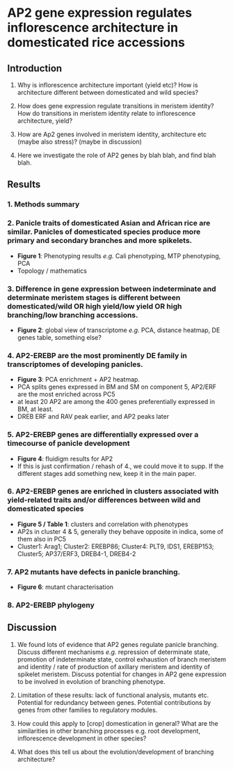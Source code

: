 
# AP2 gene expression regulates inflorescence architecture in domesticated rice accessions

## Introduction

1. Why is inflorescence architecture important (yield etc)? How is architecture different between domesticated and wild species?

2. How does gene expression regulate transitions in meristem identity? How do transitions in meristem identity relate to inflorescence architecture, yield?

3. How are Ap2 genes involved in meristem identity, architecture etc (maybe also stress)? (maybe in discussion)

4. Here we investigate the role of AP2 genes by blah blah, and find blah blah.

## Results

### 1. Methods summary

### 2. Panicle traits of domesticated Asian and African rice are similar.     Panicles of domesticated species produce more primary and secondary branches and more spikelets. 
- **Figure 1**: Phenotyping results *e.g.* Cali phenotyping, MTP phenotyping, PCA
- Topology / mathematics

### 3. Difference in gene expression between indeterminate and determinate meristem stages is different between domesticated/wild OR high yield/low  yield OR high branching/low branching accessions.
- **Figure 2**: global view of transcriptome *e.g.* PCA, distance heatmap, DE genes table, something else?

### 4. AP2-EREBP are the most prominently DE family in transcriptomes of developing panicles.
- **Figure 3**: PCA enrichment + AP2 heatmap.
- PCA splits genes expressed in BM and SM on component 5, AP2/ERF are the most enriched across PC5
- at least 20 AP2 are among the 400 genes preferentially expressed in BM, at least.
- DREB ERF and RAV peak earlier, and AP2 peaks later

### 5. AP2-EREBP genes are differentially expressed over a timecourse of panicle development
- **Figure 4**: fluidigm results for AP2
- If this is just confirmation / rehash of 4., we could move it to supp. If the different stages add something new, keep it in the main paper.

### 6. AP2-EREBP genes are enriched in clusters associated with yield-related traits and/or differences between wild and domesticated species
- **Figure 5 / Table 1**: clusters and correlation with phenotypes
- AP2s in cluster 4 & 5, generally they behave opposite in indica, some of them also in PC5
- Cluster1: Arag1; Cluster2: EREBP86; Cluster4: PLT9, IDS1, EREBP153; Cluster5; AP37/ERF3, DREB4-1, DREB4-2

### 7. AP2 mutants have defects in panicle branching.
- **Figure 6**: mutant characterisation

### 8. AP2-EREBP phylogeny

## Discussion

1. We found lots of evidence that AP2 genes regulate panicle branching. Discuss different mechanisms *e.g.* repression of determinate state, promotion of indeterminate state, control exhaustion of branch meristem and identity / rate of production of axillary meristem and identity of spikelet meristem. Discuss potential for changes in AP2 gene expression to be involved in evolution of branching phenotype.

2. Limitation of these results: lack of functional analysis, mutants etc. Potential for redundancy between genes. Potential contributions by genes from other families to regulatory modules.

3. How could this apply to [crop] domestication in general? What are the similarities in other branching processes e.g. root development, inflorescence development in other species?

4. What does this tell us about the evolution/development of branching architecture?